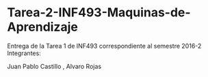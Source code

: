 # Tarea-2-INF493-Maquinas-de-Aprendizaje
Entrega de la Tarea 1 de INF493 correspondiente al semestre 2016-2 Integrantes:

Juan Pablo Castillo , Alvaro Rojas
